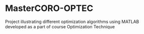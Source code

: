 # MasterCORO-OPTEC
Project  illustrating different optimization algorithms using MATLAB developed as a part of course Optimization Technique
